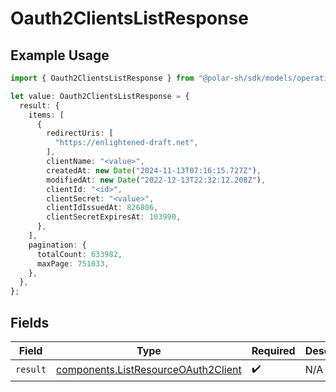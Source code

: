 # Oauth2ClientsListResponse

## Example Usage

```typescript
import { Oauth2ClientsListResponse } from "@polar-sh/sdk/models/operations";

let value: Oauth2ClientsListResponse = {
  result: {
    items: [
      {
        redirectUris: [
          "https://enlightened-draft.net",
        ],
        clientName: "<value>",
        createdAt: new Date("2024-11-13T07:16:15.727Z"),
        modifiedAt: new Date("2022-12-13T22:32:12.208Z"),
        clientId: "<id>",
        clientSecret: "<value>",
        clientIdIssuedAt: 826806,
        clientSecretExpiresAt: 103990,
      },
    ],
    pagination: {
      totalCount: 633982,
      maxPage: 751033,
    },
  },
};
```

## Fields

| Field                                                                                      | Type                                                                                       | Required                                                                                   | Description                                                                                |
| ------------------------------------------------------------------------------------------ | ------------------------------------------------------------------------------------------ | ------------------------------------------------------------------------------------------ | ------------------------------------------------------------------------------------------ |
| `result`                                                                                   | [components.ListResourceOAuth2Client](../../models/components/listresourceoauth2client.md) | :heavy_check_mark:                                                                         | N/A                                                                                        |